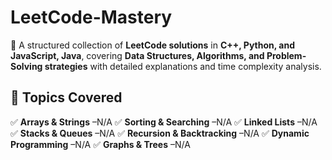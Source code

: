 # **LeetCode-Mastery**  

🚀 A structured collection of **LeetCode solutions** in **C++, Python, and JavaScript, Java**, covering **Data Structures, Algorithms, and Problem-Solving strategies** with detailed explanations and time complexity analysis.  

## 📌 **Topics Covered**  
✅ **Arrays & Strings** –N/A
✅ **Sorting & Searching** –N/A
✅ **Linked Lists** –N/A
✅ **Stacks & Queues** –N/A
✅ **Recursion & Backtracking** –N/A
✅ **Dynamic Programming** –N/A
✅ **Graphs & Trees** –N/A
